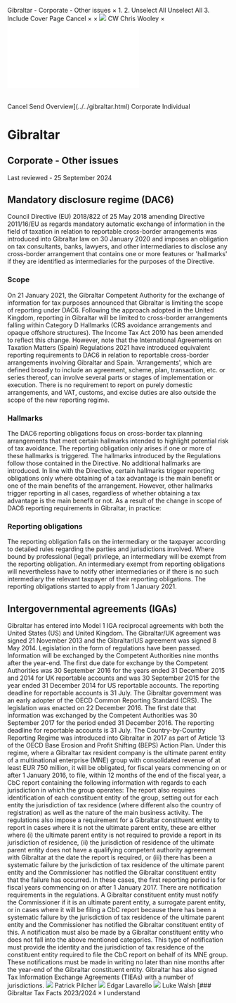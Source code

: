 Gibraltar - Corporate - Other issues
×
1.
2.
Unselect All
Unselect All
3.
Include Cover Page
Cancel
×
×
![](../../-/media/world-wide-tax-summaries/attachments/global---chris-wooley.ashx%3Frev=ac5e5f3223b34096b1afc2a6009c7320&revision=ac5e5f32-23b3-4096-b1af-c2a6009c7320&hash=859B7ADC84DC2CBEC9760E9E6EE7DE6D0A8BFCDF)
CW
Chris Wooley
×
![](other-issues.html)
######
Cancel
Send
Overview](../../gibraltar.html)
Corporate
Individual
# Gibraltar
## Corporate - Other issues
Last reviewed - 25 September 2024
## Mandatory disclosure regime (DAC6)
Council Directive (EU) 2018/822 of 25 May 2018 amending Directive 2011/16/EU as regards mandatory automatic exchange of information in the field of taxation in relation to reportable cross-border arrangements was introduced into Gibraltar law on 30 January 2020 and imposes an obligation on tax consultants, banks, lawyers, and other intermediaries to disclose any cross-border arrangement that contains one or more features or 'hallmarks' if they are identified as intermediaries for the purposes of the Directive.
### Scope
On 21 January 2021, the Gibraltar Competent Authority for the exchange of information for tax purposes announced that Gibraltar is limiting the scope of reporting under DAC6. Following the approach adopted in the United Kingdom, reporting in Gibraltar will be limited to cross-border arrangements falling within Category D Hallmarks (CRS avoidance arrangements and opaque offshore structures). The Income Tax Act 2010 has been amended to reflect this change. However, note that the International Agreements on Taxation Matters (Spain) Regulations 2021 have introduced equivalent reporting requirements to DAC6 in relation to reportable cross-border arrangements involving Gibraltar and Spain.
'Arrangements', which are defined broadly to include an agreement, scheme, plan, transaction, etc. or series thereof, can involve several parts or stages of implementation or execution.
There is no requirement to report on purely domestic arrangements, and VAT, customs, and excise duties are also outside the scope of the new reporting regime.
### Hallmarks
The DAC6 reporting obligations focus on cross-border tax planning arrangements that meet certain hallmarks intended to highlight potential risk of tax avoidance. The reporting obligation only arises if one or more of these hallmarks is triggered.
The hallmarks introduced by the Regulations follow those contained in the Directive. No additional hallmarks are introduced.
In line with the Directive, certain hallmarks trigger reporting obligations only where obtaining of a tax advantage is the main benefit or one of the main benefits of the arrangement. However, other hallmarks trigger reporting in all cases, regardless of whether obtaining a tax advantage is the main benefit or not.
As a result of the change in scope of DAC6 reporting requirements in Gibraltar, in practice:
### Reporting obligations
The reporting obligation falls on the intermediary or the taxpayer according to detailed rules regarding the parties and jurisdictions involved.
Where bound by professional (legal) privilege, an intermediary will be exempt from the reporting obligation. An intermediary exempt from reporting obligations will nevertheless have to notify other intermediaries or if there is no such intermediary the relevant taxpayer of their reporting obligations.
The reporting obligations started to apply from 1 January 2021.
## Intergovernmental agreements (IGAs)
Gibraltar has entered into Model 1 IGA reciprocal agreements with both the United States (US) and United Kingdom. The Gibraltar/UK agreement was signed 21 November 2013 and the Gibraltar/US agreement was signed 8 May 2014. Legislation in the form of regulations have been passed.
Information will be exchanged by the Competent Authorities nine months after the year-end. The first due date for exchange by the Competent Authorities was 30 September 2016 for the years ended 31 December 2015 and 2014 for UK reportable accounts and was 30 September 2015 for the year ended 31 December 2014 for US reportable accounts. The reporting deadline for reportable accounts is 31 July.
The Gibraltar government was an early adopter of the OECD Common Reporting Standard (CRS). The legislation was enacted on 22 December 2016. The first date that information was exchanged by the Competent Authorities was 30 September 2017 for the period ended 31 December 2016. The reporting deadline for reportable accounts is 31 July.
The Country-by-Country Reporting Regime was introduced into Gibraltar in 2017 as part of Article 13 of the OECD Base Erosion and Profit Shifting (BEPS) Action Plan.
Under this regime, where a Gibraltar tax resident company is the ultimate parent entity of a multinational enterprise (MNE) group with consolidated revenue of at least EUR 750 million, it will be obligated, for fiscal years commencing on or after 1 January 2016, to file, within 12 months of the end of the fiscal year, a CbC report containing the following information with regards to each jurisdiction in which the group operates:
The report also requires identification of each constituent entity of the group, setting out for each entity the jurisdiction of tax residence (where different also the country of registration) as well as the nature of the main business activity.
The regulations also impose a requirement for a Gibraltar constituent entity to report in cases where it is not the ultimate parent entity, these are either where (i) the ultimate parent entity is not required to provide a report in its jurisdiction of residence, (ii) the jurisdiction of residence of the ultimate parent entity does not have a qualifying competent authority agreement with Gibraltar at the date the report is required, or (iii) there has been a systematic failure by the jurisdiction of tax residence of the ultimate parent entity and the Commissioner has notified the Gibraltar constituent entity that the failure has occurred. In these cases, the first reporting period is for fiscal years commencing on or after 1 January 2017.
There are notification requirements in the regulations. A Gibraltar constituent entity must notify the Commissioner if it is an ultimate parent entity, a surrogate parent entity, or in cases where it will be filing a CbC report because there has been a systematic failure by the jurisdiction of tax residence of the ultimate parent entity and the Commissioner has notified the Gibraltar constituent entity of this. A notification must also be made by a Gibraltar constituent entity who does not fall into the above mentioned categories. This type of notification must provide the identity and the jurisdiction of tax residence of the constituent entity required to file the CbC report on behalf of its MNE group. These notifications must be made in writing no later than nine months after the year-end of the Gibraltar constituent entity.
Gibraltar has also signed Tax Information Exchange Agreements (TIEAs) with a number of jurisdictions.
![](../../-/media/world-wide-tax-summaries/gibraltarpatrick-pilcherpatrick-photo-2020jpg20211210112342923.ashx%3Frev=b23fe362b86b484d9a775fab8ef0e27d&revision=b23fe362-b86b-484d-9a77-5fab8ef0e27d&hash=FA6179ACA0D8F34E69163BAB5A28177B4D21A3B0)
Patrick Pilcher
![](../../-/media/world-wide-tax-summaries/gibraltaredgar-lavarellogibraltar--edgar-lavarellojpg20241210115257678.ashx%3Frev=b3c047415b4d4d07a2c87321b259a22e&revision=b3c04741-5b4d-4d07-a2c8-7321b259a22e&hash=17E2384AF08C32FF0BF3D7FE1CB495F3903BD61D)
Edgar Lavarello
![](../../-/media/world-wide-tax-summaries/gibraltarluke-walshgibraltar--luke-walshjpg20241210115345304.ashx%3Frev=69b3d306f30a429f8281aa469c2863c1&revision=69b3d306-f30a-429f-8281-aa469c2863c1&hash=890F5CE495D15EDB97B8CFDCDFB1934D79E8F70B)
Luke Walsh
[### Gibraltar Tax Facts 2023/2024
×
I understand